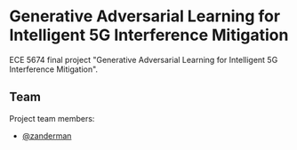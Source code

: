 # Generative Adversarial Learning for Intelligent 5G Interference Mitigation

ECE 5674 final project "Generative Adversarial Learning for Intelligent 5G Interference Mitigation".

## Team

Project team members:

- [@zanderman](https://github.com/zanderman)
